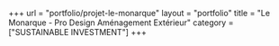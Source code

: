 +++
url = "portfolio/projet-le-monarque"
layout = "portfolio"
title = "Le Monarque - Pro Design Aménagement Extérieur"
category = ["SUSTAINABLE INVESTMENT"]
+++